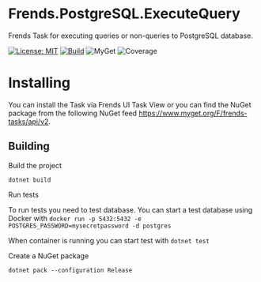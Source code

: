 # Frends.PostgreSQL.ExecuteQuery
Frends Task for executing queries or non-queries to PostgreSQL database.

[![License: MIT](https://img.shields.io/badge/License-MIT-green.svg)](https://opensource.org/licenses/MIT) 
[![Build](https://github.com/FrendsPlatform/Frends.PostgreSQL/actions/workflows/ExecuteQuery_build_and_test_on_main.yml/badge.svg)](https://github.com/FrendsPlatform/Frends.PostgreSQL/actions)
![MyGet](https://img.shields.io/myget/frends-tasks/v/Frends.PostgreSQL.ExecuteQuery)
![Coverage](https://app-github-custom-badges.azurewebsites.net/Badge?key=FrendsPlatform/Frends.PostgreSQL/Frends.PostgreSQL.ExecuteQuery|main)

# Installing

You can install the Task via Frends UI Task View or you can find the NuGet package from the following NuGet feed https://www.myget.org/F/frends-tasks/api/v2.

## Building


Build the project

 `dotnet build`

Run tests

 To run tests you need to test database. You can start a test database using Docker with
 `docker run -p 5432:5432 -e POSTGRES_PASSWORD=mysecretpassword -d postgres`
 
 When container is running you can start test with
 `dotnet test`


Create a NuGet package

 `dotnet pack --configuration Release`